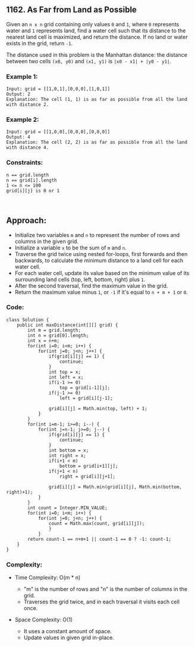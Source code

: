 ## 1162. As Far from Land as Possible   

Given an ```n x n``` grid containing only values ```0``` and ```1```, where ```0``` represents water and ```1``` represents land, find a water cell such that 
its distance to the nearest land cell is maximized, and return the distance. If no land or water exists in the grid, return ```-1```.    

The distance used in this problem is the Manhattan distance: the distance between two cells ```(x0, y0)``` and ```(x1, y1)``` is ```|x0 - x1| + |y0 - y1|```.   

 
### Example 1:   
```
Input: grid = [[1,0,1],[0,0,0],[1,0,1]]
Output: 2
Explanation: The cell (1, 1) is as far as possible from all the land with distance 2.
```   

### Example 2:   
```
Input: grid = [[1,0,0],[0,0,0],[0,0,0]]
Output: 4
Explanation: The cell (2, 2) is as far as possible from all the land with distance 4.
```    

### Constraints:   
```
n == grid.length
n == grid[i].length
1 <= n <= 100
grid[i][j] is 0 or 1
```    

<br>   

## Approach:    

* Initialize two variables ```m``` and ```n``` to represent the number of rows and columns in the given grid.
* Initialize a variable ```x``` to be the sum of ```m``` and ```n```.
* Traverse the grid twice using nested for-loops, first forwards and then backwards, to calculate the minimum distance to a land cell for each water cell.
* For each water cell, update its value based on the minimum value of its surrounding land cells (top, left, bottom, right) plus ```1```.
* After the second traversal, find the maximum value in the grid.
* Return the maximum value minus ```1```, or ```-1``` if it's equal to ```n + m + 1``` or ```0```.   

### Code:  
```
class Solution {
    public int maxDistance(int[][] grid) {
        int m = grid.length;
        int n = grid[0].length;
        int x = n+m;
        for(int i=0; i<m; i++) {
            for(int j=0; j<n; j++) {
                if(grid[i][j] == 1) {
                    continue;
                }  
                int top = x;
                int left = x;
                if(i-1 >= 0) 
                    top = grid[i-1][j];
                if(j-1 >= 0) 
                    left = grid[i][j-1];

                grid[i][j] = Math.min(top, left) + 1;
            }
        }   
        for(int i=m-1; i>=0; i--) {
            for(int j=n-1; j>=0; j--) {
                if(grid[i][j] == 1) {
                    continue;
                }
                int bottom = x;
                int right = x;
                if(i+1 < m) 
                    bottom = grid[i+1][j];
                if(j+1 < n) 
                    right = grid[i][j+1];

                grid[i][j] = Math.min(grid[i][j], Math.min(bottom, right)+1);
            }
        }      
        int count = Integer.MIN_VALUE;
        for(int i=0; i<m; i++) {
            for(int j=0; j<n; j++) {
                count = Math.max(count, grid[i][j]);
                }
            }
        return count-1 == n+m+1 || count-1 == 0 ? -1: count-1;
    }
}
```   

### Complexity:   

* Time Complexity: O(m * n)  
    * "m" is the number of rows and "n" is the number of columns in the grid. 
    * Traverses the grid twice, and in each traversal it visits each cell once.  

* Space Complexity: O(1)  
    * It uses a constant amount of space.
    * Update values in given grid in-place.   

